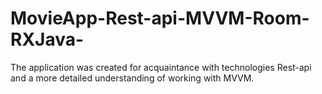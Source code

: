 # MovieApp-Rest-api-MVVM-Room-RXJava-
The application was created for acquaintance with technologies Rest-api and a more detailed understanding of working with MVVM.
